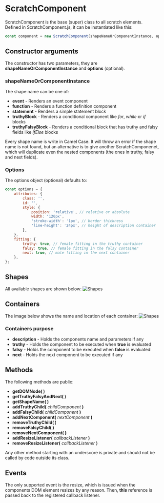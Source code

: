 # ScratchComponent
ScratchComponent is the base (super) class to all scratch elements. Defined in ScratchComponent.js, it can be instantiated like this:
```javascript
const component = new ScratchComponent(shapeNameOrComponentInstance, options);
```

## Constructor arguments
The constructor has two parameters, they are **shapeNameOrComponentInstance** and **options** (optional).

### shapeNameOrComponentInstance
The shape name can be one of:
* **event** - Renders an event component
* **function** - Renders a function definition component
* **statement** - Renders a simple statement block
* **truthyBlock** - Renders a conditional component like *for*, *while* or *if* blocks
* **truthyFalsyBlock** - Renders a conditional block that has truthy and falsy fields like *ifElse* blocks

Every shape name is write in Camel Case. It will throw an error if the shape name is not found, but an alternative is to give another ScratchComponenet, which will duplicate even the nested components (the ones in truthy, falsy and next fields).

### Options
The options object (optional) defaults to:
```javascript
const options = {
    attributes: {
        class: '',
        id: '',
        style: {
            position: 'relative', // relative or absolute
            width: '120px',
            'stroke-width': '1px', // border thickness
            'line-height': '24px', // height of description container
        },
    },
    fitting: {
        truthy: true, // female fitting in the truthy container
        falsy: true, // female fitting in the falsy container
        next: true, // male fitting in the next container
    },
};

```

## Shapes
All available shapes are shown below:
![Shapes](../assets/screenshots/ScratchComponents-sample.jpg)

## Containers
The image below shows the name and location of each container:
![Shapes](../assets/screenshots/ScratchComponents-containers.jpg)

### Containers purpose
* **description** - Holds the components name and parameters if any
* **truthy** - Holds the component to be executed when **true** is evaluated
* **falsy** - Holds the component to be executed when **false** is evaluated
* **next** - Holds the next component to be executed if any

## Methods
The following methods are public:
* **getDOMNode( )**
* **getTruthyFalsyAndNext( )**
* **getShapeName( )**
* **addTruthyChild(** *childComponent* **)**
* **addFalsyChild(** *childComponent* **)**
* **addNextComponent(** *nextComponent* **)**
* **removeTruthyChild( )**
* **removeFalsyChild( )**
* **removeNextComponent( )**
* **addResizeListener(** *callbackListener* **)**
* **removeResizeListener(** *callbackListener* **)**

Any other method starting with an underscore is private and should not be called by code outside its class.

## Events
The only supported event is the resize, which is issued when the components DOM element resizes by any reason. Then, **this** reference is passed back to the registered callback listener.
